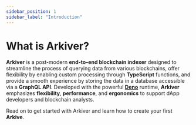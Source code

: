 ```yaml
---
sidebar_position: 1
sidebar_label: "Introduction"
---
```


# What is Arkiver?

**Arkiver** is a post-modern **end-to-end blockchain indexer** designed to streamline the process of querying data from various blockchains, offer flexibility by enabling custom processing through **TypeScript** functions, and provide a smooth experience by storing the data in a database accessible via a **GraphQL API**. Developed with the powerful [**Deno**](https://deno.land) runtime, **Arkiver** emphasizes **flexibility**, **performance**, and **ergonomics** to support dApp developers and blockchain analysts.

Read on to get started with Arkiver and learn how to create your first **Arkive**.